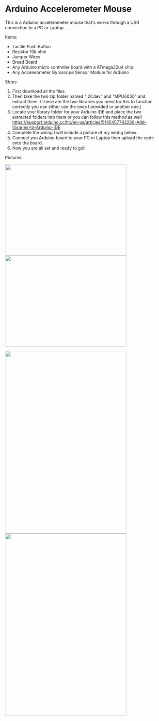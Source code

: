 # Arduino Accelerometer Mouse
This is a Arduino accelerometer mouse that's works through a USB connection to a PC or Laptop. 

Items:
- Tactile Push Button
- Resistor 10k ohm
- Jumper Wires
- Bread Board 
- Any Arduino micro controller board with a ATmega32u4 chip
- Any Accelerometer Gyroscope Sensor Module for Arduino

Steps:
1. First download all the files.
2. Then take the two zip folder named "I2Cdev" and "MPU6050" and extract them. (These are the two libraries you need for this to function correctly you can either use the ones I provided or another one.)
3. Locate your library folder for your Arduino IDE and place the two extracted folders into them or you can follow this method as well https://support.arduino.cc/hc/en-us/articles/5145457742236-Add-libraries-to-Arduino-IDE
4. Complete the wiring I will include a picture of my wiring below.
5. Connect you Arduino board to your PC or Laptop then upload the code onto the board.
6. Now you are all set and ready to go!!

Pictures:

<img src="https://user-images.githubusercontent.com/131554091/233804419-8a0bfa13-1a52-487b-af01-16e45a6c486e.jpg" height="300" width="400"> <img src="https://user-images.githubusercontent.com/131554091/233804424-4cffeaae-c29b-4e6d-9f12-351e8d13dca0.jpg" height="300" width="400">

<img src="https://user-images.githubusercontent.com/131554091/233804461-d5c7aeff-8a1c-46ce-bc8f-9f5f9c626252.jpg" height="600" width="400"> <img src="https://user-images.githubusercontent.com/131554091/233804456-84bdc59c-4e8e-4bc3-a38b-35fbf7298745.jpg" height="600" width="400">







